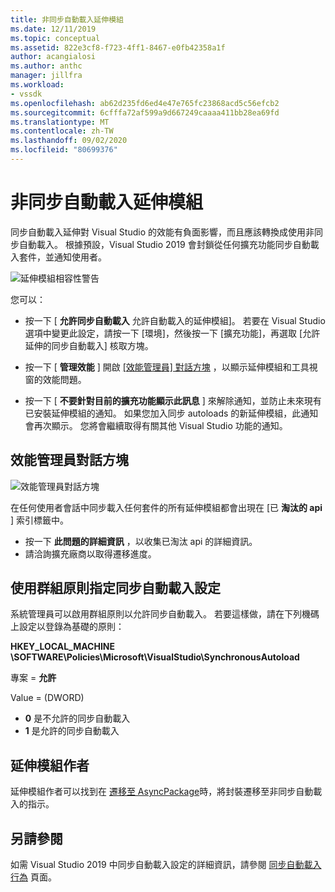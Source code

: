 ```yaml
---
title: 非同步自動載入延伸模組
ms.date: 12/11/2019
ms.topic: conceptual
ms.assetid: 822e3cf8-f723-4ff1-8467-e0fb42358a1f
author: acangialosi
ms.author: anthc
manager: jillfra
ms.workload:
- vssdk
ms.openlocfilehash: ab62d235fd6ed4e47e765fc23868acd5c56efcb2
ms.sourcegitcommit: 6cfffa72af599a9d667249caaaa411bb28ea69fd
ms.translationtype: MT
ms.contentlocale: zh-TW
ms.lasthandoff: 09/02/2020
ms.locfileid: "80699376"
---
```

# <a name="synchronously-autoloaded-extensions"></a>非同步自動載入延伸模組

同步自動載入延伸對 Visual Studio 的效能有負面影響，而且應該轉換成使用非同步自動載入。 根據預設，Visual Studio 2019 會封鎖從任何擴充功能同步自動載入套件，並通知使用者。

![延伸模組相容性警告](media/extension-compatibility-warning-16-1.png.png)

您可以：

- 按一下 [ **允許同步自動載入** 允許自動載入的延伸模組]。 若要在 Visual Studio 選項中變更此設定，請按一下 [環境]，然後按一下 [擴充功能]，再選取 [允許延伸的同步自動載入] 核取方塊。 

- 按一下 [ **管理效能** ] 開啟 [ [效能管理員] 對話方塊](#performance-manager-dialog) ，以顯示延伸模組和工具視窗的效能問題。

- 按一下 [ **不要針對目前的擴充功能顯示此訊息** ] 來解除通知，並防止未來現有已安裝延伸模組的通知。 如果您加入同步 autoloads 的新延伸模組，此通知會再次顯示。 您將會繼續取得有關其他 Visual Studio 功能的通知。

## <a name="performance-manager-dialog"></a>效能管理員對話方塊

![效能管理員對話方塊](media/performance-manager.png)

在任何使用者會話中同步載入任何套件的所有延伸模組都會出現在 [已 **淘汰的 api** ] 索引標籤中。

* 按一下 **此問題的詳細資訊** ，以收集已淘汰 api 的詳細資訊。
* 請洽詢擴充廠商以取得遷移進度。

## <a name="specify-synchronous-autoload-settings-using-group-policy"></a>使用群組原則指定同步自動載入設定

系統管理員可以啟用群組原則以允許同步自動載入。 若要這樣做，請在下列機碼上設定以登錄為基礎的原則：

**HKEY_LOCAL_MACHINE \SOFTWARE\Policies\Microsoft\VisualStudio\SynchronousAutoload**

專案 = **允許**

Value = (DWORD)
* **0** 是不允許的同步自動載入
* **1** 是允許的同步自動載入

## <a name="extension-authors"></a>延伸模組作者
延伸模組作者可以找到在 [遷移至 AsyncPackage](https://github.com/Microsoft/VSSDK-Extensibility-Samples/tree/master/AsyncPackageMigration)時，將封裝遷移至非同步自動載入的指示。

## <a name="see-also"></a>另請參閱
如需 Visual Studio 2019 中同步自動載入設定的詳細資訊，請參閱 [同步自動載入行為](https://devblogs.microsoft.com/visualstudio/updates-to-synchronous-autoload-of-extensions-in-visual-studio-2019/) 頁面。
